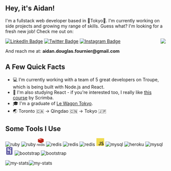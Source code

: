 <h2>Hey, it's Aidan!</h2>
<p>I'm a fullstack web developer based in 🗼Tokyo🗼. I'm currently working on side projects and growing my range of skills. Guess what? I'm looking for a fresh new job! Check me out on:</p>

<p><a href="https://www.linkedin.com/in/aidanfournier/"><img src="https://img.shields.io/badge/LinkedIn-0077B5?style=for-the-badge&logo=linkedin&logoColor=white" alt="LinkedIn Badge"></a> 
<img align="right" src="https://media1.giphy.com/media/13HgwGsXF0aiGY/giphy.gif" />
<a href="https://twitter.com/aidoufou"><img src="https://img.shields.io/badge/Twitter-1DA1F2?style=for-the-badge&logo=twitter&logoColor=white" alt="Twitter Badge"></a> 
<a href="https://www.instagram.com/aidoufou/"><img src="https://img.shields.io/badge/Instagram-E4405F?style=for-the-badge&logo=instagram&logoColor=white" alt="Instagram Badge"></a> 
<p>And reach me at: <strong>aidan.douglas.fournier@gmail.com</strong></p>

<!--  ![visitors](https://visitor-badge.glitch.me/badge?page_id=AidanFournier&left_color=indigo&right_color=grey) -->
 

<h2>A Few Quick Facts</h2>
<ul>
<li>💻 I’m currently working with a team of 5 great developers on Troupe, which is being built with Node.js and React.</li>
<li>🧐 I'm also studying React - if you're interested too, I really like <a href="https://scrimba.com/learn/learnreact">this course</a> by Scrimba.</li>
<li>🎓 I'm a graduate of <a href="https://www.lewagon.com/tokyo/web-development-course/part-time">Le Wagon Tokyo</a>.</li>
<li>🌏 Toronto 🇨🇦 -> Qingdao 🇨🇳 -> Tokyo 🇯🇵</li>
<!-- <li>📙 Check out my <a href="https://www.stanleylim.me/resume/resume.pdf">resume</a>.</li> -->
</ul>
<!-- <h2>✒️ Recent Posts</h2>
<details>
    <summary>Explore</summary>
    <li><a target="_blank" href="https://blog.stanleylim.me/introducing-spottr---your-spotify-stats-year-round">Introducing Spottr - Your Spotify Stats Year-Round — July 16, 2021</a></li><li><a target="_blank" href="https://blog.stanleylim.me/github1s---instantly-browse-projects-on-vscode-in-your-browser">Github1s - Instantly Browse Projects on VSCode in Your Browser ⚡ — February 10, 2021</a></li><li><a target="_blank" href="https://blog.stanleylim.me/extensions-google-chrome's-soft-underbelly-(part-2)">Extensions: Google Chrome's Soft Underbelly (Part 2) — February 07, 2021</a></li><li><a target="_blank" href="https://blog.stanleylim.me/extensions-google-chrome's-soft-underbelly-(part-1)">Extensions: Google Chrome's Soft Underbelly (Part 1) — January 07, 2021</a></li><li><a target="_blank" href="https://blog.stanleylim.me/finally-featured-on-producthunt---lessons-learned">Finally Featured on ProductHunt — Lessons Learned — November 18, 2020</a></li>
</details>
<p><a target="_blank" href="https://blog.stanleylim.me">Read More</a></p> -->

<h2>Some Tools I Use</h2>
<p align="left">
<img src="https://cdn.jsdelivr.net/gh/devicons/devicon/icons/ruby/ruby-original.svg" alt="ruby" width="25" height="25" />
<img src="https://cdn.jsdelivr.net/gh/devicons/devicon/icons/rails/rails-plain.svg" alt="ruby" width="25" height="25" />
<img src="https://raw.githubusercontent.com/devicons/devicon/master/icons/redis/redis-original-wordmark.svg" alt="redis" width="25" height="25" />
<img src="https://cdn.jsdelivr.net/gh/devicons/devicon/icons/git/git-original.svg" alt="redis" width="25" height="25" />
<img src="https://cdn.jsdelivr.net/gh/devicons/devicon/icons/html5/html5-original.svg" alt="redis" width="25" height="25" />
<img src="https://cdn.jsdelivr.net/gh/devicons/devicon/icons/sass/sass-original.svg" alt="redis" width="25" height="25" />
<img src="https://raw.githubusercontent.com/devicons/devicon/master/icons/javascript/javascript-original.svg" alt="javascript" width="25" height="25" />
<img src="https://cdn.jsdelivr.net/gh/devicons/devicon/icons/mysql/mysql-original.svg" alt="mysql" width="25" height="25" />
<img src="https://cdn.jsdelivr.net/gh/devicons/devicon/icons/postgresql/postgresql-plain-wordmark.svg" alt="heroku" width="25" height="25" />
<img src="https://cdn.jsdelivr.net/gh/devicons/devicon/icons/css3/css3-original.svg" alt="mysql" width="25" height="25" />
<img src="https://raw.githubusercontent.com/devicons/devicon/master/icons/heroku/heroku-plain.svg" alt="heroku" width="25" height="25" />
<img src="https://cdn.jsdelivr.net/gh/devicons/devicon/icons/bootstrap/bootstrap-original.svg" alt="bootstrap" width="25" height="25" />
<img src="https://cdn.jsdelivr.net/gh/devicons/devicon/icons/figma/figma-original.svg" alt="bootstrap" width="25" height="25" />
 
<p align="left"><img src="https://github-readme-streak-stats.herokuapp.com?user=AidanFournier&theme=tokyonight_duo&hide_border=true" alt="my-stats" /><img src="https://github-readme-stats.vercel.app/api/top-langs?username=AidanFournier&show_icons=true&locale=en&layout=compact&theme=tokyonight" alt="my-stats" /></p>
<!-- <p align="right"><img src="https://github-readme-stats.vercel.app/api/top-langs?username=AidanFournier&show_icons=true&locale=en&layout=compact" alt="my-stats" /></p> -->

